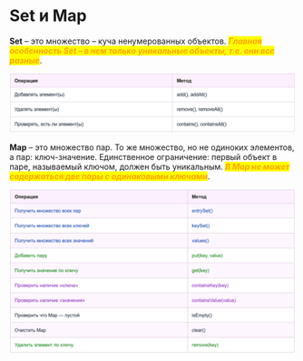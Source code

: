 # Set и Map

**Set** – это множество – куча ненумерованных объектов. _<mark style="color:orange;">**Главная особенность Set – в нем только уникальные объекты, т.е. они все разныe**</mark>_.

![](<../.gitbook/assets/изображение (1) (1).png>)

**Map** – это множество пар. То же множество, но не одиноких элементов, а пар: ключ-значение. Единственное ограничение: первый объект в паре, называемый ключом, должен быть уникальным. _<mark style="color:orange;">**В Map не может содержаться две пары с одинаковыми ключами**</mark>_.

![](<../.gitbook/assets/изображение (3) (1) (1) (1).png>)

